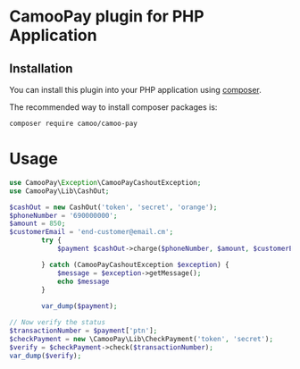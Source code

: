 # CamooPay plugin for PHP Application

## Installation

You can install this plugin into your PHP application using [composer](http://getcomposer.org).

The recommended way to install composer packages is:

```
composer require camoo/camoo-pay
```

# Usage

```php
use CamooPay\Exception\CamooPayCashoutException;
use CamooPay\Lib\CashOut;

$cashOut = new CashOut('token', 'secret', 'orange');
$phoneNumber = '690000000';
$amount = 850;
$customerEmail = 'end-customer@email.cm';
        try {
            $payment $cashOut->charge($phoneNumber, $amount, $customerEmail);

        } catch (CamooPayCashoutException $exception) {
            $message = $exception->getMessage();
            echo $message
        }
        
        var_dump($payment);

// Now verify the status
$transactionNumber = $payment['ptn'];
$checkPayment = new \CamooPay\Lib\CheckPayment('token', 'secret');
$verify = $checkPayment->check($transactionNumber);
var_dump($verify);


```